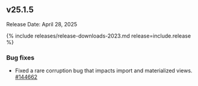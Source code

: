 ## v25.1.5

Release Date: April 28, 2025

{% include releases/release-downloads-2023.md release=include.release %}

<h3 id="v25-1-5-bug-fixes">Bug fixes</h3>

- Fixed a rare corruption bug that impacts import and materialized views. [#144662][#144662]

[#144662]: https://github.com/cockroachdb/cockroach/pull/144662
